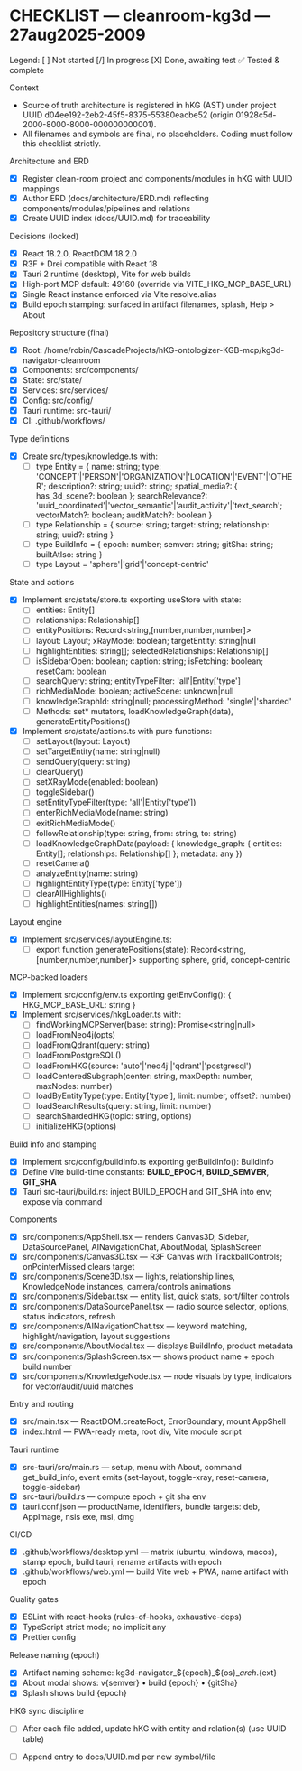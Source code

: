 # CHECKLIST — cleanroom-kg3d — 27aug2025-2009

Legend: [ ] Not started  [/] In progress  [X] Done, awaiting test  ✅ Tested & complete

Context
- Source of truth architecture is registered in hKG (AST) under project UUID d04ee192-2eb2-45f5-8375-55380eacbe52 (origin 01928c5d-2000-8000-8000-000000000001).
- All filenames and symbols are final, no placeholders. Coding must follow this checklist strictly.

Architecture and ERD
- [X] Register clean-room project and components/modules in hKG with UUID mappings
- [X] Author ERD (docs/architecture/ERD.md) reflecting components/modules/pipelines and relations
- [X] Create UUID index (docs/UUID.md) for traceability

Decisions (locked)
- [X] React 18.2.0, ReactDOM 18.2.0
- [X] R3F + Drei compatible with React 18
- [X] Tauri 2 runtime (desktop), Vite for web builds
- [X] High-port MCP default: 49160 (override via VITE_HKG_MCP_BASE_URL)
- [X] Single React instance enforced via Vite resolve.alias
- [X] Build epoch stamping: surfaced in artifact filenames, splash, Help > About

Repository structure (final)
- [X] Root: /home/robin/CascadeProjects/hKG-ontologizer-KGB-mcp/kg3d-navigator-cleanroom
- [X] Components: src/components/
- [X] State: src/state/
- [X] Services: src/services/
- [X] Config: src/config/
- [X] Tauri runtime: src-tauri/
- [X] CI: .github/workflows/

Type definitions
- [X] Create src/types/knowledge.ts with:
  - [ ] type Entity = { name: string; type: 'CONCEPT'|'PERSON'|'ORGANIZATION'|'LOCATION'|'EVENT'|'OTHER'; description?: string; uuid?: string; spatial_media?: { has_3d_scene?: boolean };
        searchRelevance?: 'uuid_coordinated'|'vector_semantic'|'audit_activity'|'text_search'; vectorMatch?: boolean; auditMatch?: boolean }
  - [ ] type Relationship = { source: string; target: string; relationship: string; uuid?: string }
  - [ ] type BuildInfo = { epoch: number; semver: string; gitSha: string; builtAtIso: string }
  - [ ] type Layout = 'sphere'|'grid'|'concept-centric'

State and actions
- [X] Implement src/state/store.ts exporting useStore with state:
  - [ ] entities: Entity[]
  - [ ] relationships: Relationship[]
  - [ ] entityPositions: Record<string,[number,number,number]>
  - [ ] layout: Layout; xRayMode: boolean; targetEntity: string|null
  - [ ] highlightEntities: string[]; selectedRelationships: Relationship[]
  - [ ] isSidebarOpen: boolean; caption: string; isFetching: boolean; resetCam: boolean
  - [ ] searchQuery: string; entityTypeFilter: 'all'|Entity['type']
  - [ ] richMediaMode: boolean; activeScene: unknown|null
  - [ ] knowledgeGraphId: string|null; processingMethod: 'single'|'sharded'
  - [ ] Methods: set* mutators, loadKnowledgeGraph(data), generateEntityPositions()
- [X] Implement src/state/actions.ts with pure functions:
  - [ ] setLayout(layout: Layout)
  - [ ] setTargetEntity(name: string|null)
  - [ ] sendQuery(query: string)
  - [ ] clearQuery()
  - [ ] setXRayMode(enabled: boolean)
  - [ ] toggleSidebar()
  - [ ] setEntityTypeFilter(type: 'all'|Entity['type'])
  - [ ] enterRichMediaMode(name: string)
  - [ ] exitRichMediaMode()
  - [ ] followRelationship(type: string, from: string, to: string)
  - [ ] loadKnowledgeGraphData(payload: { knowledge_graph: { entities: Entity[]; relationships: Relationship[] }; metadata: any })
  - [ ] resetCamera()
  - [ ] analyzeEntity(name: string)
  - [ ] highlightEntityType(type: Entity['type'])
  - [ ] clearAllHighlights()
  - [ ] highlightEntities(names: string[])

Layout engine
- [X] Implement src/services/layoutEngine.ts:
  - [ ] export function generatePositions(state): Record<string,[number,number,number]> supporting sphere, grid, concept-centric

MCP-backed loaders
- [X] Implement src/config/env.ts exporting getEnvConfig(): { HKG_MCP_BASE_URL: string }
- [X] Implement src/services/hkgLoader.ts with:
  - [ ] findWorkingMCPServer(base: string): Promise<string|null>
  - [ ] loadFromNeo4j(opts)
  - [ ] loadFromQdrant(query: string)
  - [ ] loadFromPostgreSQL()
  - [ ] loadFromHKG(source: 'auto'|'neo4j'|'qdrant'|'postgresql')
  - [ ] loadCenteredSubgraph(center: string, maxDepth: number, maxNodes: number)
  - [ ] loadByEntityType(type: Entity['type'], limit: number, offset?: number)
  - [ ] loadSearchResults(query: string, limit: number)
  - [ ] searchShardedHKG(topic: string, options)
  - [ ] initializeHKG(options)

Build info and stamping
- [X] Implement src/config/buildInfo.ts exporting getBuildInfo(): BuildInfo
- [X] Define Vite build-time constants: __BUILD_EPOCH__, __BUILD_SEMVER__, __GIT_SHA__
- [X] Tauri src-tauri/build.rs: inject BUILD_EPOCH and GIT_SHA into env; expose via command

Components
- [X] src/components/AppShell.tsx — renders Canvas3D, Sidebar, DataSourcePanel, AINavigationChat, AboutModal, SplashScreen
- [X] src/components/Canvas3D.tsx — R3F Canvas with TrackballControls; onPointerMissed clears target
- [X] src/components/Scene3D.tsx — lights, relationship lines, KnowledgeNode instances, camera/controls animations
- [X] src/components/Sidebar.tsx — entity list, quick stats, sort/filter controls
- [X] src/components/DataSourcePanel.tsx — radio source selector, options, status indicators, refresh
- [X] src/components/AINavigationChat.tsx — keyword matching, highlight/navigation, layout suggestions
- [X] src/components/AboutModal.tsx — displays BuildInfo, product metadata
- [X] src/components/SplashScreen.tsx — shows product name + epoch build number
- [X] src/components/KnowledgeNode.tsx — node visuals by type, indicators for vector/audit/uuid matches

Entry and routing
- [X] src/main.tsx — ReactDOM.createRoot, ErrorBoundary, mount AppShell
- [X] index.html — PWA-ready meta, root div, Vite module script

Tauri runtime
- [X] src-tauri/src/main.rs — setup, menu with About, command get_build_info, event emits (set-layout, toggle-xray, reset-camera, toggle-sidebar)
- [X] src-tauri/build.rs — compute epoch + git sha env
- [X] tauri.conf.json — productName, identifiers, bundle targets: deb, AppImage, nsis exe, msi, dmg

CI/CD
- [X] .github/workflows/desktop.yml — matrix (ubuntu, windows, macos), stamp epoch, build tauri, rename artifacts with epoch
- [X] .github/workflows/web.yml — build Vite web + PWA, name artifact with epoch

Quality gates
- [X] ESLint with react-hooks (rules-of-hooks, exhaustive-deps)
- [X] TypeScript strict mode; no implicit any
- [X] Prettier config

Release naming (epoch)
- [X] Artifact naming scheme: kg3d-navigator_${epoch}_${os}_${arch}.${ext}
- [X] About modal shows: v{semver} • build {epoch} • {gitSha}
- [X] Splash shows build {epoch}

HKG sync discipline
- [ ] After each file added, update hKG with entity and relation(s) (use UUID table)
- [ ] Append entry to docs/UUID.md per new symbol/file


